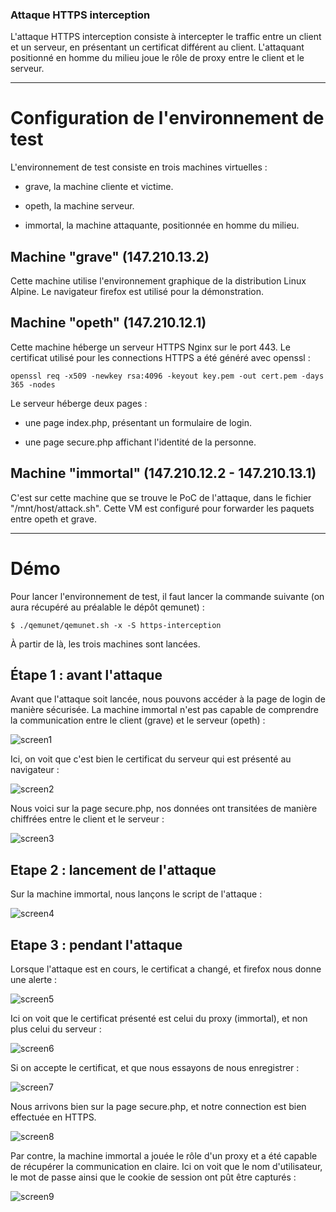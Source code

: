 ### Attaque HTTPS interception


L'attaque HTTPS interception consiste à intercepter le traffic entre un client et un serveur, en présentant un certificat différent au client. L'attaquant positionné en homme du milieu joue le rôle de proxy entre le client et le serveur.

----------------------------------------------

# Configuration de l'environnement de test

L'environnement de test consiste en trois machines virtuelles :

- grave, la machine cliente et victime.

- opeth, la machine serveur.

- immortal, la machine attaquante, positionnée en homme du milieu.

## Machine "grave" (147.210.13.2)

Cette machine utilise l'environnement graphique de la distribution Linux Alpine. Le navigateur firefox est utilisé pour la démonstration.

## Machine "opeth" (147.210.12.1)

Cette machine héberge un serveur HTTPS Nginx sur le port 443. Le certificat utilisé pour les connections HTTPS a été généré avec openssl :

```
openssl req -x509 -newkey rsa:4096 -keyout key.pem -out cert.pem -days 365 -nodes
```

Le serveur héberge deux pages :

  - une page index.php, présentant un formulaire de login.

  - une page secure.php affichant l'identité de la personne.

## Machine "immortal" (147.210.12.2 - 147.210.13.1)

C'est sur cette machine que se trouve le PoC de l'attaque, dans le fichier "/mnt/host/attack.sh". Cette VM est configuré pour forwarder les paquets entre opeth et grave.

------------------------------------------------------

# Démo

Pour lancer l'environnement de test, il faut lancer la commande suivante (on aura récupéré au préalable le dépôt qemunet) :

```
$ ./qemunet/qemunet.sh -x -S https-interception
```

À partir de là, les trois machines sont lancées.

## Étape 1 : avant l'attaque

Avant que l'attaque soit lancée, nous pouvons accéder à la page de login de manière sécurisée. La machine immortal n'est pas capable de comprendre la communication entre le client (grave) et le serveur (opeth) :

![screen1](https://repo.t0x0sh.org/images/mastercsi-ter/https-interception/screen1.png)

Ici, on voit que c'est bien le certificat du serveur qui est présenté au navigateur :

![screen2](https://repo.t0x0sh.org/images/mastercsi-ter/https-interception/screen2.png)

Nous voici sur la page secure.php, nos données ont transitées de manière chiffrées entre le client et le serveur :

![screen3](https://repo.t0x0sh.org/images/mastercsi-ter/https-interception/screen3.png)

## Etape 2 : lancement de l'attaque

Sur la machine immortal, nous lançons le script de l'attaque :

![screen4](https://repo.t0x0sh.org/images/mastercsi-ter/https-interception/screen4.png)

## Etape 3 : pendant l'attaque

Lorsque l'attaque est en cours, le certificat a changé, et firefox nous donne une alerte :

![screen5](https://repo.t0x0sh.org/images/mastercsi-ter/https-interception/screen5.png)

Ici on voit que le certificat présenté est celui du proxy (immortal), et non plus celui du serveur :

![screen6](https://repo.t0x0sh.org/images/mastercsi-ter/https-interception/screen6.png)

Si on accepte le certificat, et que nous essayons de nous enregistrer :

![screen7](https://repo.t0x0sh.org/images/mastercsi-ter/https-interception/screen7.png)

Nous arrivons bien sur la page secure.php, et notre connection est bien effectuée en HTTPS.

![screen8](https://repo.t0x0sh.org/images/mastercsi-ter/https-interception/screen8.png)

Par contre, la machine immortal a jouée le rôle d'un proxy et a été capable de récupérer la communication en claire. Ici on voit que le nom d'utilisateur, le mot de passe ainsi que le cookie de session ont pût être capturés :

![screen9](https://repo.t0x0sh.org/images/mastercsi-ter/https-interception/screen9.png)